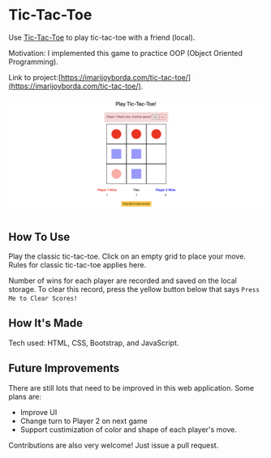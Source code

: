 # Tic-Tac-Toe

Use [Tic-Tac-Toe](https://imarijoyborda.com/tic-tac-toe/) to play tic-tac-toe with a friend (local). 

Motivation: I implemented this game to practice OOP (Object Oriented Programming).

Link to project:[https://imarijoyborda.com/tic-tac-toe/](https://imarijoyborda.com/tic-tac-toe/). 

![Screenshot of Site - 1](assets/readme/readme-1.png)

## How To Use
Play the classic tic-tac-toe. Click on an empty grid to place your move. Rules for classic tic-tac-toe applies here. 

Number of wins for each player are recorded and saved on the local storage. To clear this record, press the yellow button below that says `Press Me to Clear Scores!` 

## How It's Made
Tech used: HTML, CSS, Bootstrap, and JavaScript.

## Future Improvements
There are still lots that need to be improved in this web application. Some plans are:
* Improve UI
* Change turn to Player 2 on next game
* Support custimization of color and shape of each player's move.

Contributions are also very welcome! Just issue a pull request.
